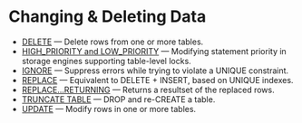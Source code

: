 # Changing &amp; Deleting Data

- [DELETE](/sql-statements-structure/sql-statements/data-manipulation/changing-deleting-data/delete/) — Delete rows from one or more tables.
- [HIGH_PRIORITY and LOW_PRIORITY](/sql-statements-structure/sql-statements/data-manipulation/changing-deleting-data/high_priority-and-low_priority/) — Modifying statement priority in storage engines supporting table-level locks.
- [IGNORE](/sql-statements-structure/sql-statements/data-manipulation/inserting-loading-data/ignore/) — Suppress errors while trying to violate a UNIQUE constraint.
- [REPLACE](/sql-statements-structure/sql-statements/data-manipulation/changing-deleting-data/replace/) — Equivalent to DELETE + INSERT, based on UNIQUE indexes.
- [REPLACE...RETURNING](/sql-statements-structure/sql-statements/data-manipulation/changing-deleting-data/replacereturning/) — Returns a resultset of the replaced rows.
- [TRUNCATE TABLE](/sql-statements-structure/sql-statements/table-statements/truncate-table/) — DROP and re-CREATE a table.
- [UPDATE](/sql-statements-structure/sql-statements/data-manipulation/changing-deleting-data/update/) — Modify rows in one or more tables.